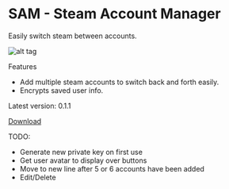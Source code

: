 # SAM - Steam Account Manager

Easily switch steam between accounts.

![alt tag](http://i.imgur.com/TASJ0CU.png)

Features

* Add multiple steam accounts to switch back and forth easily.
* Encrypts saved user info.

Latest version: 0.1.1

[Download](https://drive.google.com/file/d/0B2byNRcR0k4vdjlrWkZVMWY4YVk/view?usp=sharing)


TODO:

* Generate new private key on first use
* Get user avatar to display over buttons
* Move to new line after 5 or 6 accounts have been added
* Edit/Delete